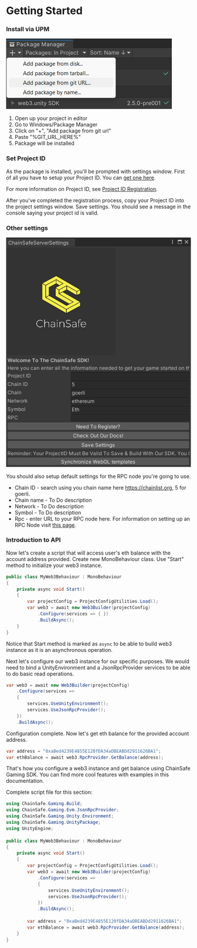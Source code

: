 ﻿---
slug: /current/getting-started
sidebar_position: 2
sidebar_label: Getting Started
---


# Getting Started

### Install via UPM

![](assets/upm-git.png)

1. Open up your project in editor
2. Go to Windows/Package Manager
3. Click on "+", "Add package from git url"
4. Paste "%GIT_URL_HERE%"
5. Package will be installed

### Set Project ID

As the package is installed, you'll be prompted with settings window.
First of all you have to setup your Project ID. You can [get one here](https://dashboard.gaming.chainsafe.io/).

For more information on Project ID, see [Project ID Registration](https://docs.gaming.chainsafe.io/current/project-id-registration).

After you've completed the registration process, copy your Project ID into the project settings
window. Save settings. You should see a message in the console saying your project id is valid.

### Other settings

![](v2Assets/project-settings.png)

You should also setup default settings for the RPC node you're going to use.

- Chain ID - search using you chain name here https://chainlist.org, 5 for goerli.
- Chain name - To Do description
- Network - To Do description
- Symbol - To Do description
- Rpc - enter URL to your RPC node here. For information on setting up an RPC Node visit [this page](https://docs.gaming.chainsafe.io/current/setting-up-an-rpc-node).

### Introduction to API

Now let's create a script that will access user's eth balance with the account address provided.
Create new MonoBehaviour class. Use "Start" method to initialize your web3 instance.

```csharp
public class MyWeb3Behaviour : MonoBehaviour
{
    private async void Start()
    {
        var projectConfig = ProjectConfigUtilities.Load();
        var web3 = await new Web3Builder(projectConfig)
            .Configure(services => { })
            .BuildAsync();
    }
}
```

Notice that Start method is marked as `async` to be able to build web3 instance 
as it is an asynchronous operation.

Next let's configure our web3 instance for our specific purposes. 
We would need to bind a UnityEnvironment and a JsonRpcProvider services to be able
to do basic read operations.

```csharp
var web3 = await new Web3Builder(projectConfig)
    .Configure(services =>
    {
        services.UseUnityEnvironment();
        services.UseJsonRpcProvider();
    })
    .BuildAsync();
```

Configuration complete. Now let's get eth balance for the provided account address.

```csharp
var address = "0xaBed4239E4855E120fDA34aDBEABDd2911626BA1";
var ethBalance = await web3.RpcProvider.GetBalance(address);
```

That's how you configure a web3 instance and get balance using ChainSafe Gaming SDK.
You can find more cool features with examples in this documentation.

Complete script file for this section:

```csharp
using ChainSafe.Gaming.Build;
using ChainSafe.Gaming.Evm.JsonRpcProvider;
using ChainSafe.Gaming.Unity.Environment;
using ChainSafe.Gaming.UnityPackage;
using UnityEngine;

public class MyWeb3Behaviour : MonoBehaviour
{
    private async void Start()
    {
        var projectConfig = ProjectConfigUtilities.Load();
        var web3 = await new Web3Builder(projectConfig)
            .Configure(services =>
            {
                services.UseUnityEnvironment();
                services.UseJsonRpcProvider();
            })
            .BuildAsync();

        var address = "0xaBed4239E4855E120fDA34aDBEABDd2911626BA1";
        var ethBalance = await web3.RpcProvider.GetBalance(address);
    }
}
```
